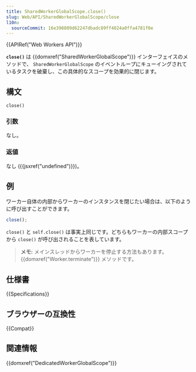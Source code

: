 ```yaml
---
title: SharedWorkerGlobalScope.close()
slug: Web/API/SharedWorkerGlobalScope/close
l10n:
  sourceCommit: 16e398809d62247dbadc89ff4024a0ffa4781f0e
---
```


{{APIRef("Web Workers API")}}

**`close()`** は {{domxref("SharedWorkerGlobalScope")}} インターフェイスのメソッドで、 `SharedWorkerGlobalScope` のイベントループにキューイングされているタスクを破棄し、この具体的なスコープを効果的に閉じます。

## 構文

```js-nolint
close()
```

### 引数

なし。

### 返値

なし ({{jsxref("undefined")}})。

## 例

ワーカー自体の内部からワーカーのインスタンスを閉じたい場合は、以下のように呼び出すことができます。

```js
close();
```

`close()` と `self.close()` は事実上同じです。どちらもワーカーの内部スコープから `close()` が呼び出されることを表しています。

> **メモ:** メインスレッドからワーカーを停止する方法もあります。{{domxref("Worker.terminate")}} メソッドです。

## 仕様書

{{Specifications}}

## ブラウザーの互換性

{{Compat}}

## 関連情報

{{domxref("DedicatedWorkerGlobalScope")}}
